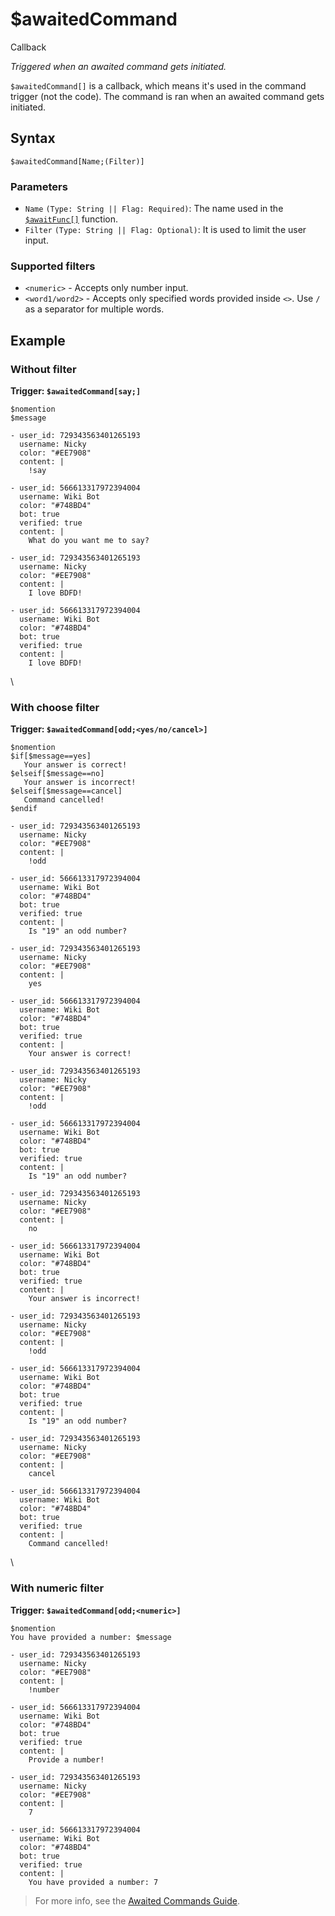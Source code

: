 # $awaitedCommand
<div class="functionTags">
  <span id="CallbackTag">Callback</span>
</div>

_Triggered when an awaited command gets initiated._

`$awaitedCommand[]` is a callback, which means it's used in the command trigger (not the code). The command is ran when an awaited command gets initiated.

## Syntax
```
$awaitedCommand[Name;(Filter)]
```

### Parameters
- `Name` `(Type: String || Flag: Required)`: The name used in the [`$awaitFunc[]`](../bdscript/awaitFunc.md) function.
- `Filter` `(Type: String || Flag: Optional)`: It is used to limit the user input.

### Supported filters
- `<numeric>` - Accepts only number input.
- `<word1/word2>` - Accepts only specified words provided inside `<>`. Use `/` as a separator for multiple words.

## Example
### Without filter
**Trigger: `$awaitedCommand[say;]`**
```
$nomention
$message
```
``` discord yaml
- user_id: 729343563401265193
  username: Nicky
  color: "#EE7908"
  content: |
    !say

- user_id: 566613317972394004
  username: Wiki Bot
  color: "#748BD4"
  bot: true
  verified: true
  content: |
    What do you want me to say?

- user_id: 729343563401265193
  username: Nicky
  color: "#EE7908"
  content: |
    I love BDFD!

- user_id: 566613317972394004
  username: Wiki Bot
  color: "#748BD4"
  bot: true
  verified: true
  content: |
    I love BDFD!
```
\
### With choose filter
**Trigger: `$awaitedCommand[odd;<yes/no/cancel>]`**
```
$nomention
$if[$message==yes]
   Your answer is correct!
$elseif[$message==no]
   Your answer is incorrect!
$elseif[$message==cancel]
   Command cancelled!
$endif
```
``` discord yaml
- user_id: 729343563401265193
  username: Nicky
  color: "#EE7908"
  content: |
    !odd

- user_id: 566613317972394004
  username: Wiki Bot
  color: "#748BD4"
  bot: true
  verified: true
  content: |
    Is "19" an odd number?

- user_id: 729343563401265193
  username: Nicky
  color: "#EE7908"
  content: |
    yes

- user_id: 566613317972394004
  username: Wiki Bot
  color: "#748BD4"
  bot: true
  verified: true
  content: |
    Your answer is correct!

- user_id: 729343563401265193
  username: Nicky
  color: "#EE7908"
  content: |
    !odd

- user_id: 566613317972394004
  username: Wiki Bot
  color: "#748BD4"
  bot: true
  verified: true
  content: |
    Is "19" an odd number?

- user_id: 729343563401265193
  username: Nicky
  color: "#EE7908"
  content: |
    no

- user_id: 566613317972394004
  username: Wiki Bot
  color: "#748BD4"
  bot: true
  verified: true
  content: |
    Your answer is incorrect!

- user_id: 729343563401265193
  username: Nicky
  color: "#EE7908"
  content: |
    !odd

- user_id: 566613317972394004
  username: Wiki Bot
  color: "#748BD4"
  bot: true
  verified: true
  content: |
    Is "19" an odd number?

- user_id: 729343563401265193
  username: Nicky
  color: "#EE7908"
  content: |
    cancel

- user_id: 566613317972394004
  username: Wiki Bot
  color: "#748BD4"
  bot: true
  verified: true
  content: |
    Command cancelled!
```
\
### With numeric filter
**Trigger: `$awaitedCommand[odd;<numeric>]`**
```
$nomention
You have provided a number: $message
```
``` discord yaml
- user_id: 729343563401265193
  username: Nicky
  color: "#EE7908"
  content: |
    !number

- user_id: 566613317972394004
  username: Wiki Bot
  color: "#748BD4"
  bot: true
  verified: true
  content: |
    Provide a number!

- user_id: 729343563401265193
  username: Nicky
  color: "#EE7908"
  content: |
    7

- user_id: 566613317972394004
  username: Wiki Bot
  color: "#748BD4"
  bot: true
  verified: true
  content: |
    You have provided a number: 7
```

> For more info, see the [Awaited Commands Guide](../guides/general/awaitedCommands.md).
